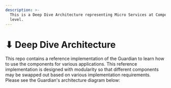 ```yaml
---
description: >-
  This is a Deep Dive Architecture representing Micro Services at Component
  level.
---
```


# ⬇ Deep Dive Architecture

This repo contains a reference implementation of the Guardian to learn how to use the components for various applications. This reference implementation is designed with modularity so that different components may be swapped out based on various implementation requirements. Please see the Guardian's architecture diagram below:

<figure><img src="../../.gitbook/assets/Deep Dive Architecture.png" alt=""><figcaption></figcaption></figure>
